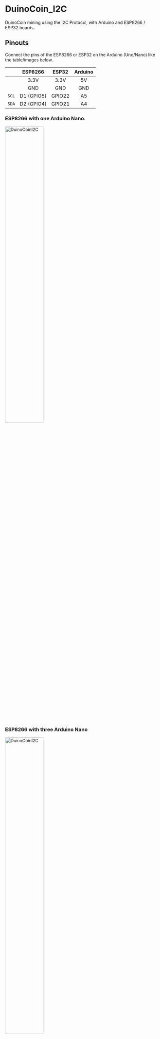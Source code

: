 # DuinoCoin_I2C
DuinoCoin mining using the I2C Protocol, with Arduino and ESP8266 / ESP32 boards.


## Pinouts

Connect the pins of the ESP8266 or ESP32 on the Arduino (Uno/Nano) like the table/images below.

|| ESP8266 | ESP32 | Arduino |
|:-:| :----: | :----: | :-----: |
||3.3V | 3.3V | 5V |
||GND | GND | GND |
|`SCL`|D1 (GPIO5) | GPIO22 | A5 |
|`SDA`|D2 (GPIO4) | GPIO21 | A4 |


### ESP8266 with one Arduino Nano.

<img src="https://raw.githubusercontent.com/ricaun/DuinoCoinI2C/main/Resources/Fritzing/DuinoCoinI2C/DuinoCoinI2C_1xNano.png" alt="DuinoCoinI2C" width="50%">


### ESP8266 with three Arduino Nano

<img src="https://raw.githubusercontent.com/ricaun/DuinoCoinI2C/main/Resources/Fritzing/DuinoCoinI2C/DuinoCoinI2C_3xNano.png" alt="DuinoCoinI2C" width="50%">


### ESP8266 with three Arduino UNO

<img src="https://raw.githubusercontent.com/ricaun/DuinoCoinI2C/main/Resources/Fritzing/DuinoCoinI2C/DuinoCoinI2C.png" alt="DuinoCoinI2C" width="50%">

# Library Dependency

* [DuinoCoin](https://github.com/ricaun/arduino-DuinoCoin) (Handle the `Ducos1a` hash work)
* [ArduinoUniqueID](https://github.com/ricaun/ArduinoUniqueID) (Handle the chip ID)
* [StreamJoin](https://github.com/ricaun/StreamJoin) (StreamString for AVR)

# Install 

* [Download Arduino IDE](https://www.arduino.cc/en/software)
* Clone repo `git clone https://github.com/AzagraMac/DuinoCoin_I2C.git`
